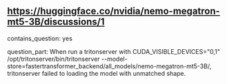 ## https://huggingface.co/nvidia/nemo-megatron-mt5-3B/discussions/1

contains_question: yes

question_part: When run a tritonserver with CUDA_VISIBLE_DEVICES="0,1" /opt/tritonserver/bin/tritonserver --model-store=fastertransformer_backend/all_models/nemo-megatron-mt5-3B/, tritonserver failed to loading the model with unmatched shape.